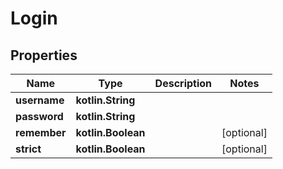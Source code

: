 
# Login

## Properties
Name | Type | Description | Notes
------------ | ------------- | ------------- | -------------
**username** | **kotlin.String** |  | 
**password** | **kotlin.String** |  | 
**remember** | **kotlin.Boolean** |  |  [optional]
**strict** | **kotlin.Boolean** |  |  [optional]



